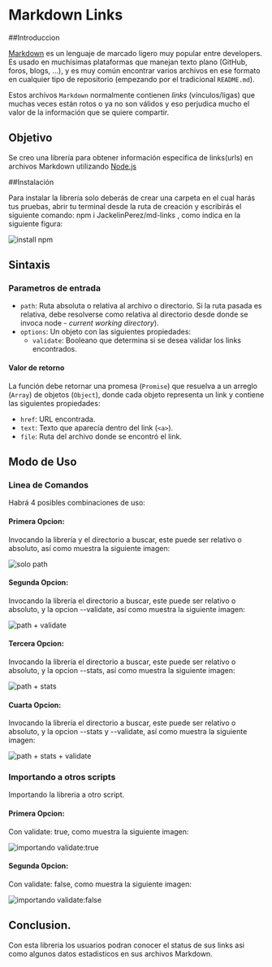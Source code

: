 # Markdown Links

##Introduccion

[Markdown](https://es.wikipedia.org/wiki/Markdown) es un lenguaje de marcado
ligero muy popular entre developers. Es usado en muchísimas plataformas que
manejan texto plano (GitHub, foros, blogs, ...), y es muy común
encontrar varios archivos en ese formato en cualquier tipo de repositorio
(empezando por el tradicional `README.md`).

Estos archivos `Markdown` normalmente contienen _links_ (vínculos/ligas) que
muchas veces están rotos o ya no son válidos y eso perjudica mucho el valor de
la información que se quiere compartir.

## Objetivo

Se creo una librería para obtener información especifica de links(urls) en archivos Markdown utilizando [Node.js](https://nodejs.org/es/)

##Instalación

Para instalar la librería solo deberás de crear una carpeta en el cual harás tus pruebas, abrir tu terminal desde la ruta de creación y escribirás el siguiente comando: npm i JackelinPerez/md-links , como indica en la siguiente figura:

![install npm](img/install.png)

## Sintaxis

### Parametros de entrada

- `path`: Ruta absoluta o relativa al archivo o directorio. Si la ruta pasada es
  relativa, debe resolverse como relativa al directorio desde donde se invoca
  node - _current working directory_).
- `options`: Un objeto con las siguientes propiedades:
  * `validate`: Booleano que determina si se desea validar los links
    encontrados.

#### Valor de retorno

La función debe retornar una promesa (`Promise`) que resuelva a un arreglo
(`Array`) de objetos (`Object`), donde cada objeto representa un link y contiene
las siguientes propiedades:

- `href`: URL encontrada.
- `text`: Texto que aparecía dentro del link (`<a>`).
- `file`: Ruta del archivo donde se encontró el link.


## Modo de Uso

### Linea de Comandos

Habrá 4 posibles combinaciones de uso:

 #### Primera Opcion:
 Invocando la librería y el directorio a buscar, este puede ser relativo o absoluto, así como muestra la siguiente imagen:

![solo path](img/terminal_1.png)

 #### Segunda Opcion:
 Invocando la librería el directorio a buscar, este puede ser relativo o absoluto, y la opcion --validate, así como muestra la siguiente imagen:

![path + validate](img/terminal_2.png)

 #### Tercera Opcion:
 Invocando la librería el directorio a buscar, este puede ser relativo o absoluto, y la opcion --stats, así como muestra la siguiente imagen:

![path + stats](img/terminal_3.png)

 #### Cuarta Opcion:
 Invocando la librería el directorio a buscar, este puede ser relativo o absoluto, y la opcion --stats y --validate, así como muestra la siguiente imagen:

![path + stats + validate](img/terminal_4.png)

### Importando a otros scripts

Importando la libreria a otro script.

#### Primera Opcion:

Con validate: true, como muestra la siguiente imagen:

![importando validate:true](img/importando1.png)

#### Segunda Opcion:

Con validate: false, como muestra la siguiente imagen:

![importando validate:false](img/importando2.png)

## Conclusion.

Con esta libreria los usuarios podran conocer el status de sus links asi como algunos datos estadisticos en sus archivos Markdown.